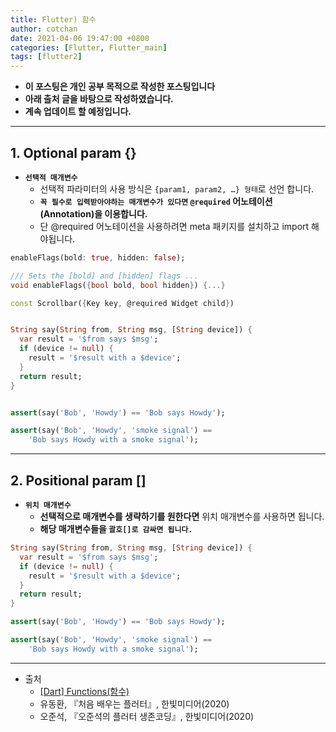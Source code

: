 ```yaml
---
title: Flutter) 함수
author: cotchan
date: 2021-04-06 19:47:00 +0800
categories: [Flutter, Flutter_main]
tags: [flutter2]   
---
```


+ **이 포스팅은 개인 공부 목적으로 작성한 포스팅입니다**
+ **아래 출처 글을 바탕으로 작성하였습니다.**
+ **계속 업데이트 할 예정입니다.**

---

## 1. Optional param {}

+ **`선택적 매개변수`**
  + 선택적 파라미터의 사용 방식은 `{param1, param2, …} 형태`로 선언 합니다.
  + **`꼭 필수로 입력받아야하는 매개변수가 있다면` `@required` 어노테이션(Annotation)을 이용합니다.**
  + 단 @required 어노테이션을 사용하려면 meta 패키지를 설치하고 import 해야됩니다.


```dart
enableFlags(bold: true, hidden: false);

/// Sets the [bold] and [hidden] flags ...
void enableFlags({bool bold, bool hidden}) {...}

const Scrollbar({Key key, @required Widget child})


String say(String from, String msg, [String device]) {
  var result = '$from says $msg';
  if (device != null) {
    result = '$result with a $device';
  }
  return result;
}


assert(say('Bob', 'Howdy') == 'Bob says Howdy');

assert(say('Bob', 'Howdy', 'smoke signal') ==
    'Bob says Howdy with a smoke signal');
```

---

## 2. Positional param []

+ **`위치 매개변수`**
  + **선택적으로 매개변수를 생략하기를 원한다면** 위치 매개변수를 사용하면 됩니다. 
  + **해당 매개변수들을 `괄호[]로 감싸면 됩니다.`**

```dart
String say(String from, String msg, [String device]) {
  var result = '$from says $msg';
  if (device != null) {
    result = '$result with a $device';
  }
  return result;
}

assert(say('Bob', 'Howdy') == 'Bob says Howdy');

assert(say('Bob', 'Howdy', 'smoke signal') ==
    'Bob says Howdy with a smoke signal');
```

---

+ 출처
  + [[Dart] Functions(함수)](https://joycestudios.tistory.com/73)
  + 유동환, 『처음 배우는 플러터』, 한빛미디어(2020) 
  + 오준석, 『오준석의 플러터 생존코딩』, 한빛미디어(2020)

